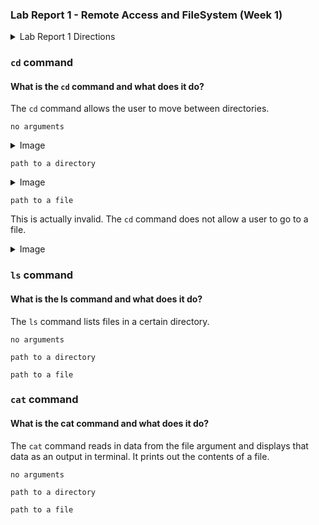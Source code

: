 ### Lab Report 1 - Remote Access and FileSystem (Week 1)


<!-- Lab Report 1 Directions---> 

<details>
<summary>Lab Report 1 Directions</summary>
<br>
You’ll submit a lab report by writing a blog post about the basic filesystem commands we learned today. You should create the post, like we just described using Github Pages. The lab report is due Monday, October 9 by 10pm. See the FAQ below for common questions, including how to add images and what to submit to Gradescope.

#### For each of the commands cd, ls, and cat, and using the workspace you created in this lab:

*• Share an example of using the command with no arguments.*

*•  Share an exmaple of using the command with a path to a directory as an argument.*

*• Share an example of using the command with a path to a file as an argument.*

#### So that’s 9 total examples (3 for each command). For each, include:
   
   *• A screenshot or Markdown code block showing the command and its output*
  
   *• What the working directory was when the command was run*
   
   *• A sentence or two explaining why you got that output (e.g. what was in the filesystem, what it meant to have no arguments).*
    
   *• Indicate whether the output is an error or not, and if it’s an error, explain why it’s an error.*

*You will upload your submission by publishing the page on Github Pages, then printing the page to PDF and uploading to the Lab Report 1 assignment on Gradescope.*

</details>

### `cd` command 

#### What is the `cd` command and what does it do? 

The `cd` command allows the user to move between directories. 

`no arguments` 

<details>
<summary> Image </summary>
<br>

<img width="1440" alt="Screenshot 2023-10-04 at 9 30 50 AM" src="https://github.com/adhithinm/cse15l-lab-reports/assets/146797389/fe9d483c-fb66-48ab-b1b0-13686d14b723">

</details>

`path to a directory` 

<details>
<summary> Image </summary>
<br>

<img width="1440" alt="Screenshot 2023-10-04 at 9 33 01 AM" src="https://github.com/adhithinm/cse15l-lab-reports/assets/146797389/18944df2-e325-4286-9ab5-6abc62a2df0e">

</details>

`path to a file` 

This is actually invalid. The `cd` command does not allow a user to go to a file. 

<details>
<summary> Image </summary>
<br>

<img width="1440" alt="Screenshot 2023-10-04 at 9 34 30 AM" src="https://github.com/adhithinm/cse15l-lab-reports/assets/146797389/b9aa751f-6d9a-4ad5-97ca-f6a484839d52">


</details>

### `ls` command 

#### What is the ls command and what does it do? 

The `ls` command lists files in a certain directory. 

`no arguments` 

`path to a directory` 

`path to a file` 

### `cat` command 

#### What is the cat command and what does it do? 

The `cat` command reads in data from the file argument and displays that data as an output in terminal. It prints out the contents of a file. 

`no arguments` 

`path to a directory` 

`path to a file` 
